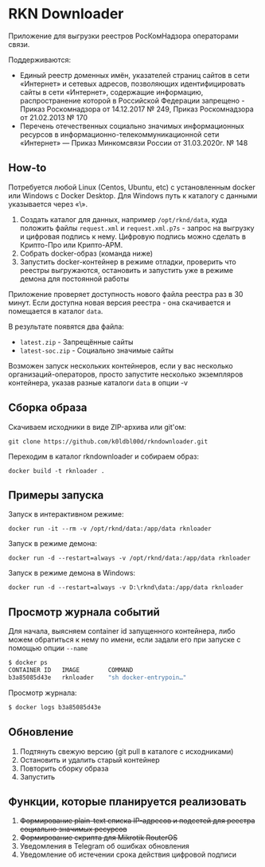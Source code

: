 # RKN Downloader

Приложение для выгрузки реестров РосКомНадзора операторами связи.

Поддерживаются:

* Единый реестр доменных имён, указателей страниц сайтов в сети «Интернет» и сетевых адресов, позволяющих идентифицировать сайты в сети «Интернет», содержащие информацию, распространение которой в Российской Федерации запрещено - Приказ Роскомнадзора от 14.12.2017 № 249, Приказ Роскомнадзора от 21.02.2013 № 170
* Перечень отечественных социально значимых информационных ресурсов в информационно-телекоммуникационной сети «Интернет» — Приказ Минкомсвязи России от 31.03.2020г. № 148

## How-to

Потребуется любой Linux (Centos, Ubuntu, etc) с установленным docker или Windows с Docker Desktop. Для Windows путь к каталогу с данными указывается через «\».

1. Создать каталог для данных, например ```/opt/rknd/data```, куда положить файлы ```request.xml``` и ```request.xml.p7s``` - запрос на выгрузку и цифровая подпись к нему. Цифровую подпись можно сделать в Крипто-Про или Крипто-АРМ.
2. Собрать docker-образ (команда ниже)
3. Запустить docker-контейнер в режиме отладки, проверить что реестры выгружаются, остановить и запустить уже в режиме демона для постоянной работы

Приложение проверяет доступность нового файла реестра раз в 30 минут. Если доступна новая версия реестра - она скачивается и помещается в каталог ```data```.

В результате появятся два файла:

* ```latest.zip``` - Запрещённые сайты
* ```latest-soc.zip``` - Социально значимые сайты

Возможен запуск нескольких контейнеров, если у вас несколько организаций-операторов, просто запустите несколько экземпляров контейнера, указав разные каталоги ```data``` в опции -v

## Сборка образа
Скачиваем исходники в виде ZIP-архива или git'ом:
```
git clone https://github.com/k0ldbl00d/rkndownloader.git
```
Переходим в каталог rkndownloader и собираем образ:
```
docker build -t rknloader .
```

## Примеры запуска
Запуск в интерактивном режиме:
```
docker run -it --rm -v /opt/rknd/data:/app/data rknloader
```

Запуск в режиме демона:
```
docker run -d --restart=always -v /opt/rknd/data:/app/data rknloader
```

Запуск в режиме демона в Windows:
```
docker run -d --restart=always -v D:\rknd\data:/app/data rknloader
```

## Просмотр журнала событий
Для начала, выясняем container id запущенного контейнера, либо можем обратиться к нему по имени, если задали его при запуске с помощью опции ```--name```
```bash
$ docker ps
CONTAINER ID   IMAGE        COMMAND               
b3a85085d43e   rknloader    "sh docker-entrypoin…"
```
Просмотр журнала:
```bash
$ docker logs b3a85085d43e
```

## Обновление
1. Подтянуть свежую версию (git pull в каталоге с исходниками)
2. Остановить и удалить старый контейнер
3. Повторить сборку образа
4. Запустить

## Функции, которые планируется реализовать
1. ~~Формирование plain-text списка IP-адресов и подсетей для реестра социально значимых ресурсов~~
2. ~~Формирование скрипта для Mikrotik RouterOS~~
3. Уведомления в Telegram об ошибках обновления
4. Уведомление об истечении срока действия цифровой подписи
